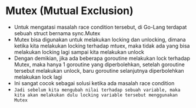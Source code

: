 # Mutex (Mutual Exclusion)

- Untuk mengatasi masalah race condition tersebut, di Go-Lang terdapat sebuah struct bernama sync.Mutex
- Mutex bisa digunakan untuk melakukan locking dan unlocking, dimana ketika kita melakukan locking terhadap mtuex, maka tidak ada yang bisa melakukan locking lagi sampai kita melakukan unlock
- Dengan demikian, jika ada beberapa goroutine melakukan lock terhadap Mutex, maka hanya 1 goroutine yang diperbolehkan, setelah goroutine tersebut melakukan unlock, baru goroutine selanjutnya diperbolehkan melakukan lock lagi
- Ini sangat cocok sebagai solusi ketika ada masalah race condition
- `Jadi sebelum kita mengubah nilai terhadap sebuah variable, maka kita akan melakukan dulu locking variable tersebut menggunakan Mutex`
